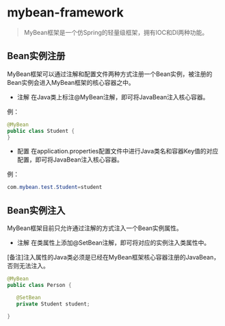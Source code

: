 # mybean-framework

> MyBean框架是一个仿Spring的轻量级框架，拥有IOC和DI两种功能。


## Bean实例注册

MyBean框架可以通过注解和配置文件两种方式注册一个Bean实例，被注册的Bean实例会进入MyBean框架的核心容器之中。

- 注解
 在Java类上标注@MyBean注解，即可将JavaBean注入核心容器。
 
  
 例：
 ```java
@MyBean
public class Student {
}
```
- 配置
 在application.properties配置文件中进行Java类名和容器Key值的对应配置，即可将JavaBean注入核心容器。
 
 例：
 ```java
com.mybean.test.Student=student
```


## Bean实例注入

MyBean框架目前只允许通过注解的方式注入一个Bean实例属性。

- 注解
 在类属性上添加@SetBean注解，即可将对应的实例注入类属性中。
 
 [备注]注入属性的Java类必须是已经在MyBean框架核心容器注册的JavaBean，否则无法注入。
 ```java
@MyBean
public class Person {

    @SetBean
    private Student student;

}
```
